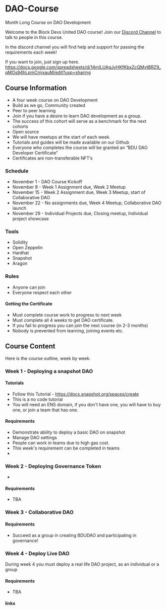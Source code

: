 # DAO-Course
Month Long Course on DAO Development

Welcome to the Block Devs United DAO course! Join our [Discord Channel](https://discord.gg/TbxvYAnW) to talk to people in this course.

In the discord channel you will find help and support for passing the requirements each week!

If you want to join, just sign up here. https://docs.google.com/spreadsheets/d/14mlLUAgJyHKfKbxZcQMvtBRZ9_qMOs94hLpmCmjxauM/edit?usp=sharing

## Course Information

* A four week course on DAO Development
* Build as we go, Community created
* Peer to peer learning
* Join if you have a desire to learn DAO development as a group.
* The success of this cohort will serve as a benchmark for the next cohorts
* Open source
* We will have meetups at the start of each week.
* Tutorials and guides will be made available on our Github
* Everyone who completes the course will be granted an “BDU DAO Developer Certificate”
* Certificates are non-transferable NFT’s

### Schedule
* November 1 - DAO Course Kickoff
* November 8 - Week 1 Assignment due, Week 2 Meetup
* November 15 - Week 2 Assignment due, Week 3 Meetup, start of Collaborative DAO
* November 22 - No assignments due, Week 4 Meetup, Collaborative DAO launch
* November 29 - Individual Projects due, Closing meetup, Individual project showcase


### Tools

* Solidity
* Open Zeppelin
* Hardhat
* Snapshot
* Aragon

### Rules

* Anyone can join
* Everyone respect each other

#### Getting the Certificate
* Must complete course work to progress to next week
* Must complete all 4 weeks to get DAO certificate.
* If you fail to progress you can join the next course (in 2-3 months)
* Nobody is prevented from learning, joining events etc.

## Course Content

Here is the course outline, week by week.

### Week 1 - Deploying a snapshot DAO

#### Tutorials

* Follow this Tutorial - https://docs.snapshot.org/spaces/create
* This is a no code tutorial
* You will need an ENS domain, if you don't have one, you will have to buy one, or join a team that has one.

#### Requirements
* Demonstrate ability to deploy a basic DAO on snapshot
* Manage DAO settings
* People can work in teams due to high gas cost.
* This week's requirement can be completed in teams
* 

### Week 2 - Deploying Governance Token
* 

#### Requirements
* TBA


### Week 3 - Collaborative DAO

#### Requirements
* Succeed as a group in creating BDUDAO and participating in governance!

### Week 4 - Deploy Live DAO

During week 4 you must deploy a real life DAO project, as an individual or a group

#### Requirements
* TBA


#### links
